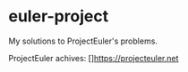 # euler-project

My solutions to ProjectEuler's problems.

ProjectEuler achives: []https://projecteuler.net
